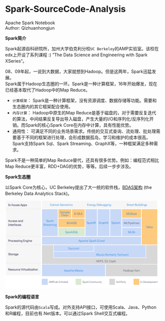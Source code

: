 # Spark-SourceCode-Analysis
Apache Spark Notebook   
Author: Qizhuanhongjun

**Spark简介**  

Spark起源自科研院所，加州大学伯克利分校`UC Berkeley`的AMP实验室。该校在edx上开设了系列课程 :) ”The Data Science and Engineering with Spark XSeries“。  

08、09年起，一说到大数据，大家就想到Hadoop。但是这两年，Spark迅猛发展。  
Spark属于Hadoop生态圈的一环。Spark是一种计算框架，16年开始爆发，现在已经基本取代了Hadoop中的Map Reduce。  
 
- `计算框架`： Spark是一种计算框架，没有资源调度、数据存储等功能。需要和生态圈内的其它框架配合使用。
- `内存计算`： Hadoop中原生的Map Reduce是基于磁盘的，对于需要反复迭代的算法，中间结果反复导出导入磁盘，产生大量的I/O和序列化/反序列化开销。而Spark的核心Spark Core在内存中计算，具有性能优势。  
- 通用性： 可满足不同的业务场景需求。传统的交互式查询、流处理、批处理需要基于不同的框架进行处理，会形成数据孤岛，学习和维护的成本很高。Spark支持Spark Sql、Spark Streaming、GraphX等，一种框架满足多种需求。


Spark不是一种简单的Map Reduce替代，还具有很多优势。例如：编程范式相比Map Reduce更丰富，RDD+DAG的优势，等等。后续一步步涉及。 

**Spark生态圈**

以Spark Core为核心，UC Berkeley提出了大一统的软件栈，[BDAS架构](https://amplab.cs.berkeley.edu/software/) (the Berkeley Data Analytics Stack)。 

![img](./images/BDAS-UC-Berkeley-2019-07-22.png)

**Spark的编程语言**

Spark的源代码由`Scala`写成。对外支持API接口，可使用Scala、Java、Python和R编程，目前也有.Net版本。可以通过Spark Shell交互式编程。  

